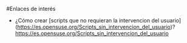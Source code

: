 
#Enlaces de interés

* ¿Cómo crear [scripts que no requieran la intervencion del usuario]
 (https://es.opensuse.org/Scripts_sin_intervencion_del_usuario)?
https://es.opensuse.org/Scripts_sin_intervencion_del_usuario

